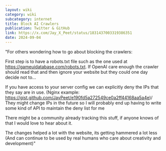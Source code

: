 ```yaml
---
layout: wiki
category: wiki
subcategory: internet
title: Block AI Crawlers
publication: Twitter & GitHub
link: https://x.com/Jay_X_Peet/status/1831437003319386351
date: 2024-09-04
---
```


"For others wondering how to go about blocking the crawlers:

First step is to have a robots.txt file such as the one used at <https://gameuidatabase.com/robots.txt>. If OpenAI care enough the crawler should read that and then ignore your website but they could one day decide not to...

If you have access to your server config we can explicitly deny the IPs that they say are in use. (Nginx example: <https://gist.github.com/JayPeet/e190fd5a272549ce0a2ff44168aa5a4e>)/ They might change IPs in the future so I will probably end up having to write some kind of API to maintain the deny list for me

There might be a community already tracking this stuff, if anyone knows of that I would love to hear about it.

The changes helped a lot with the website, its getting hammered a lot less (And can continue to be used by real humans who care about creativity and development)"
